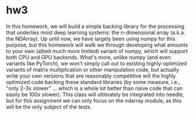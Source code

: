 # hw3
In this homework, we will build a simple backing library for the processing that underlies most deep learning systems: the n-dimensional array (a.k.a. the NDArray).  Up until now, we have largely been using numpy for this purpose, but this homework will walk we through developing what amounts to your own (albeit much more limited) variant of numpy, which will support both CPU and GPU backends.  What's more, unlike numpy (and even variants like PyTorch), we won't simply call out to existing highly-optimized variants of matrix multiplication or other manipulation code, but actually write your own versions that are reasonably competitive will the highly optimized code backing these standard libraries (by some measure, i.e., "only 2-3x slower" ...  which is a whole lot better than naive code that can easily be 100x slower).  This class will ultimately be integrated into needle, but for this assignment we can only focus on the ndarray module, as this will be the only subject of the tests.

